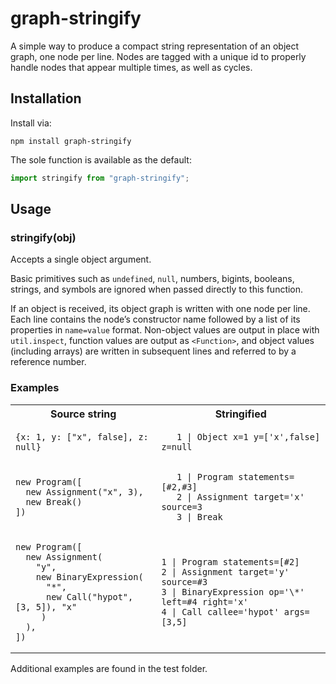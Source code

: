 # graph-stringify

A simple way to produce a compact string representation of an object graph, one node per line. Nodes are tagged with a unique id to properly handle nodes that appear multiple times, as well as cycles.

## Installation

Install via:

```
npm install graph-stringify
```

The sole function is available as the default:

```js
import stringify from "graph-stringify";
```

## Usage

### stringify(obj)

Accepts a single object argument.

Basic primitives such as `undefined`, `null`, numbers, bigints, booleans, strings, and symbols are ignored when passed directly to this function.

If an object is received, its object graph is written with one node per line. Each line contains the node’s constructor name followed by a list of its properties in `name=value` format. Non-object values are output in place with `util.inspect`, function values are output as `<Function>`, and object values (including arrays) are written in subsequent lines and referred to by a reference number.

### Examples

<table>
<tr><th>Source string</th><th>Stringified</th></tr>

<tr><td>

```
{x: 1, y: ["x", false], z: null}
```

</td><td>

```
   1 | Object x=1 y=['x',false] z=null
```

</td></tr>

<tr><td>

```
new Program([
  new Assignment("x", 3),
  new Break()
])
```

</td><td>

```
   1 | Program statements=[#2,#3]
   2 | Assignment target='x' source=3
   3 | Break 
```

</td></tr>

<tr><td>

```
new Program([
  new Assignment(
    "y",
    new BinaryExpression(
      "*",
      new Call("hypot", [3, 5]), "x"
     )
  ),
])
```

</td><td>

```
1 | Program statements=[#2]
2 | Assignment target='y' source=#3
3 | BinaryExpression op='\*' left=#4 right='x'
4 | Call callee='hypot' args=[3,5]
```

</td></tr>
</table>

Additional examples are found in the test folder.

